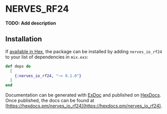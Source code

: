 # NERVES_RF24

**TODO: Add description**

## Installation

If [available in Hex](https://hex.pm/docs/publish), the package can be installed
by adding `nerves_io_rf24` to your list of dependencies in `mix.exs`:

```elixir
def deps do
  [
    {:nerves_io_rf24, "~> 0.1.0"}
  ]
end
```

Documentation can be generated with [ExDoc](https://github.com/elixir-lang/ex_doc)
and published on [HexDocs](https://hexdocs.pm). Once published, the docs can
be found at [https://hexdocs.pm/nerves_io_rf24](https://hexdocs.pm/nerves_io_rf24).

